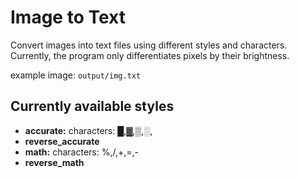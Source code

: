 # Image to Text
Convert images into text files using different styles and characters.
Currently, the program only differentiates pixels by their brightness.

example image: `output/img.txt`

## Currently available styles

- **accurate:**
    characters: █,▓,▒,░,⠀ 
- **reverse_accurate**
- **math:**
    characters: %,/,+,=,-
- **reverse_math**
